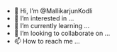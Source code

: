 - 👋 Hi, I’m @MallikarjunKodli
- 👀 I’m interested in ...
- 🌱 I’m currently learning ...
- 💞️ I’m looking to collaborate on ...
- 📫 How to reach me ...

<!---
MallikarjunKodli/MallikarjunKodli is a ✨ special ✨ repository because its `README.md` (this file) appears on your GitHub profile.
You can click the Preview link to take a look at your changes.
--->
